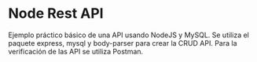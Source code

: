 # Node Rest API

Ejemplo práctico básico de una API usando NodeJS y MySQL. Se utiliza el paquete express, mysql y body-parser para crear la CRUD API. Para la verificación de las API se utiliza Postman.
